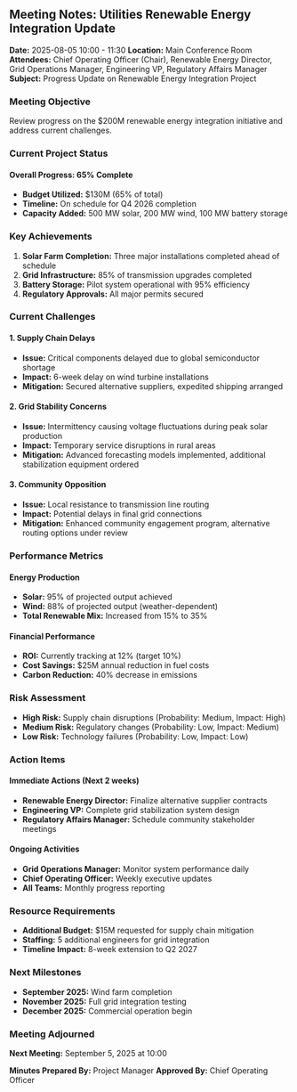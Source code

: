 ## Meeting Notes: Utilities Renewable Energy Integration Update

**Date:** 2025-08-05 10:00 - 11:30
**Location:** Main Conference Room
**Attendees:** Chief Operating Officer (Chair), Renewable Energy Director, Grid Operations Manager, Engineering VP, Regulatory Affairs Manager
**Subject:** Progress Update on Renewable Energy Integration Project

### Meeting Objective
Review progress on the $200M renewable energy integration initiative and address current challenges.

### Current Project Status

#### Overall Progress: 65% Complete
- **Budget Utilized:** $130M (65% of total)
- **Timeline:** On schedule for Q4 2026 completion
- **Capacity Added:** 500 MW solar, 200 MW wind, 100 MW battery storage

### Key Achievements
1. **Solar Farm Completion:** Three major installations completed ahead of schedule
2. **Grid Infrastructure:** 85% of transmission upgrades completed
3. **Battery Storage:** Pilot system operational with 95% efficiency
4. **Regulatory Approvals:** All major permits secured

### Current Challenges

#### 1. Supply Chain Delays
- **Issue:** Critical components delayed due to global semiconductor shortage
- **Impact:** 6-week delay on wind turbine installations
- **Mitigation:** Secured alternative suppliers, expedited shipping arranged

#### 2. Grid Stability Concerns
- **Issue:** Intermittency causing voltage fluctuations during peak solar production
- **Impact:** Temporary service disruptions in rural areas
- **Mitigation:** Advanced forecasting models implemented, additional stabilization equipment ordered

#### 3. Community Opposition
- **Issue:** Local resistance to transmission line routing
- **Impact:** Potential delays in final grid connections
- **Mitigation:** Enhanced community engagement program, alternative routing options under review

### Performance Metrics

#### Energy Production
- **Solar:** 95% of projected output achieved
- **Wind:** 88% of projected output (weather-dependent)
- **Total Renewable Mix:** Increased from 15% to 35%

#### Financial Performance
- **ROI:** Currently tracking at 12% (target 10%)
- **Cost Savings:** $25M annual reduction in fuel costs
- **Carbon Reduction:** 40% decrease in emissions

### Risk Assessment
- **High Risk:** Supply chain disruptions (Probability: Medium, Impact: High)
- **Medium Risk:** Regulatory changes (Probability: Low, Impact: Medium)
- **Low Risk:** Technology failures (Probability: Low, Impact: Low)

### Action Items

#### Immediate Actions (Next 2 weeks)
- **Renewable Energy Director:** Finalize alternative supplier contracts
- **Engineering VP:** Complete grid stabilization system design
- **Regulatory Affairs Manager:** Schedule community stakeholder meetings

#### Ongoing Activities
- **Grid Operations Manager:** Monitor system performance daily
- **Chief Operating Officer:** Weekly executive updates
- **All Teams:** Monthly progress reporting

### Resource Requirements
- **Additional Budget:** $15M requested for supply chain mitigation
- **Staffing:** 5 additional engineers for grid integration
- **Timeline Impact:** 8-week extension to Q2 2027

### Next Milestones
- **September 2025:** Wind farm completion
- **November 2025:** Full grid integration testing
- **December 2025:** Commercial operation begin

### Meeting Adjourned
**Next Meeting:** September 5, 2025 at 10:00

**Minutes Prepared By:** Project Manager
**Approved By:** Chief Operating Officer
